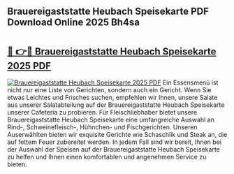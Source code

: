 ## Brauereigaststatte Heubach Speisekarte PDF Download Online 2025 Bh4sa

# <h2><a href="http://gcd3hbg.nevu.top/?p=Brauereigaststatte+Heubach+Speisekarte">🔗 👉🔴 Brauereigaststatte Heubach Speisekarte 2025 PDF</a></h2>

[![Brauereigaststatte Heubach Speisekarte 2025 PDF](https://i.imgur.com/dBaPXMq.png)](http://gcd3hbg.nevu.top/?p=Brauereigaststatte+Heubach+Speisekarte)
Ein Essensmenü ist nicht nur eine Liste von Gerichten, sondern auch ein Gericht. Wenn Sie etwas Leichtes und Frisches suchen, empfehlen wir Ihnen, unsere Salate aus unserer Salatabteilung auf der Brauereigaststatte Heubach Speisekarte unserer Cafeteria zu probieren. Für Fleischliebhaber bietet unsere Brauereigaststatte Heubach Speisekarte eine umfangreiche Auswahl an Rind-, Schweinefleisch-, Hühnchen- und Fischgerichten. Unseren Auserwählten bieten wir exquisite Gerichte wie Schaschlik und Steak an, die auf fettem Feuer zubereitet werden. In jedem Fall sind wir bereit, Ihnen bei der Auswahl der Speisen auf der Brauereigaststatte Heubach Speisekarte zu helfen und Ihnen einen komfortablen und angenehmen Service zu bieten.
